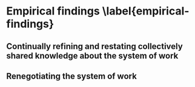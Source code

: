 
# Empirical findings \label{empirical-findings}

## Continually refining and restating collectively shared knowledge about the system of work

## Renegotiating the system of work
